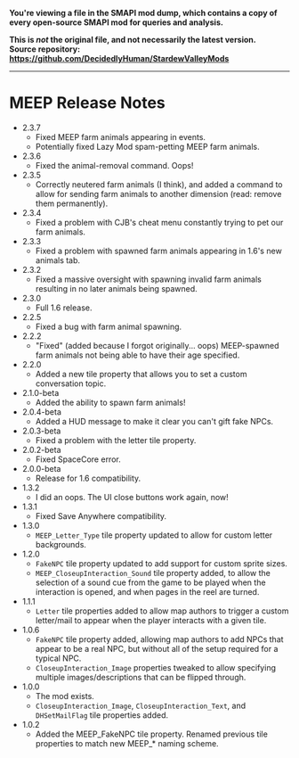 **You're viewing a file in the SMAPI mod dump, which contains a copy of every open-source SMAPI mod
for queries and analysis.**

**This is _not_ the original file, and not necessarily the latest version.**  
**Source repository: https://github.com/DecidedlyHuman/StardewValleyMods**

----

# MEEP Release Notes
* 2.3.7
  * Fixed MEEP farm animals appearing in events.
  * Potentially fixed Lazy Mod spam-petting MEEP farm animals.
* 2.3.6
  * Fixed the animal-removal command. Oops!
* 2.3.5
  * Correctly neutered farm animals (I think), and added a command to allow for sending farm animals to another dimension (read: remove them permanently).
* 2.3.4
  * Fixed a problem with CJB's cheat menu constantly trying to pet our farm animals.
* 2.3.3
  * Fixed a problem with spawned farm animals appearing in 1.6's new animals tab.
* 2.3.2
  * Fixed a massive oversight with spawning invalid farm animals resulting in no later animals being spawned.
* 2.3.0
  * Full 1.6 release.
* 2.2.5
  * Fixed a bug with farm animal spawning.
* 2.2.2
  * "Fixed" (added because I forgot originally... oops) MEEP-spawned farm animals not being able to have their age specified.
* 2.2.0
  * Added a new tile property that allows you to set a custom conversation topic.
* 2.1.0-beta
  * Added the ability to spawn farm animals!
* 2.0.4-beta
  * Added a HUD message to make it clear you can't gift fake NPCs.
* 2.0.3-beta
  * Fixed a problem with the letter tile property.
* 2.0.2-beta
  * Fixed SpaceCore error.
* 2.0.0-beta
  * Release for 1.6 compatibility.
* 1.3.2
  * I did an oops. The UI close buttons work again, now!
* 1.3.1
  * Fixed Save Anywhere compatibility.
* 1.3.0
  * `MEEP_Letter_Type` tile property updated to allow for custom letter backgrounds.
* 1.2.0
  * `FakeNPC` tile property updated to add support for custom sprite sizes.
  * `MEEP_CloseupInteraction_Sound` tile property added, to allow the selection of a sound cue from the game to be played when the interaction is opened, and when pages in the reel are turned.
* 1.1.1
  * `Letter` tile properties added to allow map authors to trigger a custom letter/mail to appear when the player interacts with a given tile.
* 1.0.6
  * `FakeNPC` tile property added, allowing map authors to add NPCs that appear to be a real NPC, but without all of the setup required for a typical NPC.
  * `CloseupInteraction_Image` properties tweaked to allow specifying multiple images/descriptions that can be flipped through.
* 1.0.0
  * The mod exists.
  * `CloseupInteraction_Image`, `CloseupInteraction_Text`, and `DHSetMailFlag` tile properties added.
* 1.0.2
  * Added the MEEP_FakeNPC tile property. Renamed previous tile properties to match new MEEP_* naming scheme.
